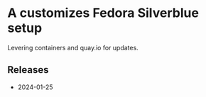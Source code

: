 # A customizes Fedora Silverblue setup

Levering containers and quay.io for updates.

## Releases

- 2024-01-25

